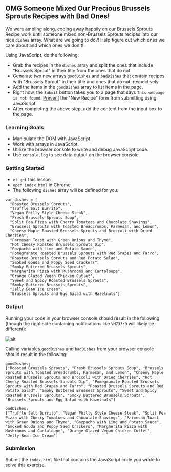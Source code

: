 ## OMG Someone Mixed Our Precious Brussels Sprouts Recipes with Bad Ones!

We were ambling along, coding away happily on our Brussels Sprouts Recipe work until someone mixed non-Brussels Sprouts recipes into our nice `dishes` array. What are we going to do?! Help figure out which ones we care about and which ones we don't!

Using JavaScript, do the following:

* Grab the recipes in the `dishes` array and split the ones that include "Brussels Sprout" in their title from the ones that do not.
* Generate two new arrays `goodDishes` and `badDishes` that contain recipes with "Brussels Sprout" in their title and ones that do not, respectively.
* Add the items in the `goodDishes` array to list items in the page.
* Right now, the `Submit` button takes you to a page that says `This webpage is not found`. [Prevent](https://developer.mozilla.org/en-US/docs/Web/API/Event/preventDefault) the "New Recipe" form from submitting using JavaScript.
* After completing the above step, add the content from the input box to the page.

### Learning Goals
* Manipulate the DOM with JavaScript.
* Work with arrays in JavaScript.
* Utilize the browser console to write and debug JavaScript code.
* Use `console.log` to see data output on the browser console.

### Getting Started

* `et get` this lesson
* `open index.html` in Chrome
* The following `dishes` array will be defined for you:

```
var dishes = [
  "Roasted Brussels Sprouts",
  "Truffle Salt Burrito",
  "Vegan Philly Style Cheese Steak",
  "Fresh Brussels Sprouts Soup",
  "Split Pea Pizza with Cherry Tomatoes and Chocolate Shavings",
  "Brussels Sprouts with Toasted Breadcrumbs, Parmesan, and Lemon",
  "Cheesy Maple Roasted Brussels Sprouts and Broccoli with Dried Cherries",
  "Parmesan Toast with Green Onions and Thyme",
  "Hot Cheesy Roasted Brussels Sprouts Dip",
  "Gazpacho with Lime and Potato Sauce",
  "Pomegranate Roasted Brussels Sprouts with Red Grapes and Farro",
  "Roasted Brussels Sprouts and Red Potato Salad",
  "Smoked Gouda and Poppy Seed Crackers",
  "Smoky Buttered Brussels Sprouts",
  "Margherita Pizza with Mushrooms and Cantaloupe",
  "Orange Glazed Vegan Chicken Cutlet",
  "Sweet and Spicy Roasted Brussels Sprouts",
  "Smoky Buttered Brussels Sprouts",
  "Jelly Bean Ice Cream",
  "Brussels Sprouts and Egg Salad with Hazelnuts"]
```

### Output

Running your code in your browser console should result in the following (though the right side containing notifications like `VM733:9` will likely be different):

![alt](https://s3.amazonaws.com/horizon-production/images/hP4JSDV.png)

Calling variables `goodDishes` and `badDishes` from your browser console should result in the following:

```
goodDishes;
["Roasted Brussels Sprouts", "Fresh Brussels Sprouts Soup", "Brussels Sprouts with Toasted Breadcrumbs, Parmesan, and Lemon", "Cheesy Maple Roasted Brussels Sprouts and Broccoli with Dried Cherries", "Hot Cheesy Roasted Brussels Sprouts Dip", "Pomegranate Roasted Brussels Sprouts with Red Grapes and Farro", "Roasted Brussels Sprouts and Red Potato Salad", "Smoky Buttered Brussels Sprouts", "Sweet and Spicy Roasted Brussels Sprouts", "Smoky Buttered Brussels Sprouts", "Brussels Sprouts and Egg Salad with Hazelnuts"]
```

```
badDishes;
["Truffle Salt Burrito", "Vegan Philly Style Cheese Steak", "Split Pea Pizza with Cherry Tomatoes and Chocolate Shavings", "Parmesan Toast with Green Onions and Thyme", "Gazpacho with Lime and Potato Sauce", "Smoked Gouda and Poppy Seed Crackers", "Margherita Pizza with Mushrooms and Cantaloupe", "Orange Glazed Vegan Chicken Cutlet", "Jelly Bean Ice Cream"]
```

### Submission
Submit the `index.html` file that contains the JavaScript code you wrote to solve this exercise.
